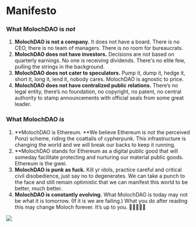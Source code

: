 # Manifesto

### What MolochDAO is _not_

1. **MolochDAO is not a company.** It does not have a board. There is no CEO, there is no team of managers. There is no room for bureaucrats.
2. **MolochDAO does not have investors.** Decisions are not based on quarterly earnings.  No one is receiving dividends.  There's no elite few, pulling the strings in the background.
3. **MolochDAO does not cater to speculators.** Pump it, dump it, hedge it, short it, long it, lend it, nobody cares. MolochDAO is agnostic to price.
4. **MolochDAO does not have centralized public relations.** There’s no legal entity, there’s no foundation, no copyright, no patent, no central authority to stamp announcements with official seals from some great leader.

### What MolochDAO _is_

1. **MolochDAO is Ethereum. **We believe Ethereum is not the perceived Ponzi scheme, riding the coattails of cypherpunk. This infrastructure is changing the world and we will break our backs to keep it running.
2. **MolochDAO stands for Ethereum as a digital public good that will someday facilitate protecting and nurturing our material public goods. Ethereum is the gwei.
3. **MolochDAO is punk as fuck.** Kill yr idols, practice careful and critical civil disobedience, just say no to degenerates. We can take a punch to the face and still remain optimistic that we can manifest this world to be better, much better.&#x20;
4. **MolochDAO is constantly evolving.** What MolochDAO is today may not be what it is tomorrow. (If it is we are failing.) What you do after reading this may change Moloch forever. It’s up to you. 🤘🏽👹🤘🏽

![](https://media.giphy.com/media/1n92hYPiFQ0efcCtrF/giphy.gif)

